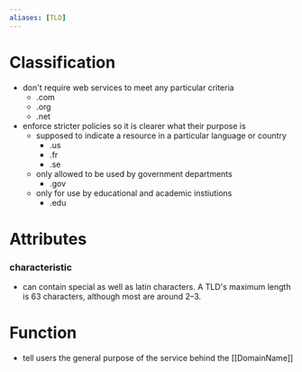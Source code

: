 ```yaml
---
aliases: [TLD]
---
```

# Classification
- don't require web services to meet any particular criteria
	- .com
	- .org
	- .net
- enforce stricter policies so it is clearer what their purpose is
	- supposed to indicate a resource in a particular language or country
		- .us
		- .fr
		- .se
	- only allowed to be used by government departments
		- .gov
	- only for use by educational and academic instiutions
		- .edu
# Attributes
### characteristic
-  can contain special as well as latin characters. A TLD's maximum length is 63 characters, although most are around 2–3.
# Function
- tell users the general purpose of the service behind the [[DomainName]]
